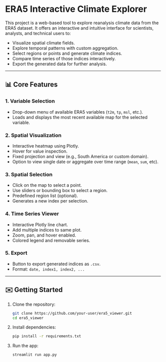 # ERA5 Interactive Climate Explorer

This project is a web-based tool to explore reanalysis climate data from the ERA5 dataset. It offers an interactive and intuitive interface for scientists, analysts, and technical users to:

- Visualize spatial climate fields.
- Explore temporal patterns with custom aggregation.
- Select regions or points and generate climate indices.
- Compare time series of those indices interactively.
- Export the generated data for further analysis.

---

## 📊 Core Features

### 1. Variable Selection
- Drop-down menu of available ERA5 variables (`t2m`, `tp`, `msl`, etc.).
- Loads and displays the most recent available map for the selected variable.

### 2. Spatial Visualization
- Interactive heatmap using Plotly.
- Hover for value inspection.
- Fixed projection and view (e.g., South America or custom domain).
- Option to view single date or aggregate over time range (`mean`, `sum`, etc).

### 3. Spatial Selection
- Click on the map to select a point.
- Use sliders or bounding box to select a region.
- Predefined region list (optional).
- Generates a new index per selection.

### 4. Time Series Viewer
- Interactive Plotly line chart.
- Add multiple indices to same plot.
- Zoom, pan, and hover enabled.
- Colored legend and removable series.

### 5. Export
- Button to export generated indices as `.csv`.
- Format: `date, index1, index2, ...`


---

## ✉️ Getting Started

1. Clone the repository:
   ```bash
   git clone https://github.com/your-user/era5_viewer.git
   cd era5_viewer
   ```

2. Install dependencies:
   ```bash
   pip install -r requirements.txt
   ```

3. Run the app:
   ```bash
   streamlit run app.py
   ```


